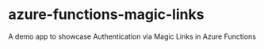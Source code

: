# azure-functions-magic-links
A demo app to showcase Authentication via Magic Links in Azure Functions
